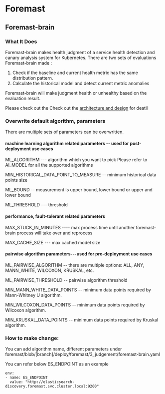 # Foremast

## Foremast-brain


### What It Does
Foremast-brain makes health judgment of a service health detection and canary analysis system for Kubernetes. There are two sets of evaluations Foremast-brain made :

1. Check if the baseline and current health metric has the same distribution pattern.
2. Calculate the historical model and detect current metric anomalies

Foremast-brain will make judgment health or unhealthy based on the evaluation result. 

Please check out the Check out the [architecture and design](https://github.com/intuit/foremast/blob/master/docs/design.md) for deatil

### Overwrite default algorithm, parameters 
There are multiple sets of parameters can be overwritten.

#### machine learning algorithm related parameters -- used for post-deployment use cases
 ML_ALGORITHM --- algorithm which you want to pick Please refer to  AI_MODEL for all the supported algorithms
 
 MIN_HISTORICAL_DATA_POINT_TO_MEASURE -- minimum historical data points size
 
 ML_BOUND -- measurement is upper bound, lower bound or upper and lower bound
 
 ML_THRESHOLD --- threshold
 
#### performance, fault-tolerant related parameters
MAX_STUCK_IN_MINUTES ---- max process time until another foremast-brain process will take over and reprocess

MAX_CACHE_SIZE  --- max cached model size

#### pairwise algorithm parameters---used for pre-deployment use cases
 ML_PAIRWISE_ALGORITHM -- there are multiple options: ALL, ANY, MANN_WHITE, WILCOXON, KRUSKAL, etc.
 
 ML_PAIRWISE_THRESHOLD --  pairwise algorithm threshold
 
 MIN_MANN_WHITE_DATA_POINTS -- minimum data points required by Mann-Whitney U algorithm.

MIN_WILCOXON_DATA_POINTS -- minimum data points required by Wilcoxon algorithm.

MIN_KRUSKAL_DATA_POINTS -- minimum data points required by Kruskal algorithm.


### How to make change:
You can add algorithm name, different parameters under foremast/blob/[branch]/deploy/foremast/3_judgement/foremast-brain.yaml

You can refer below ES_ENDPOINT as an example

```
env:
- name: ES_ENDPOINT
  value: "http://elasticsearch-discovery.foremast.svc.cluster.local:9200"
```





